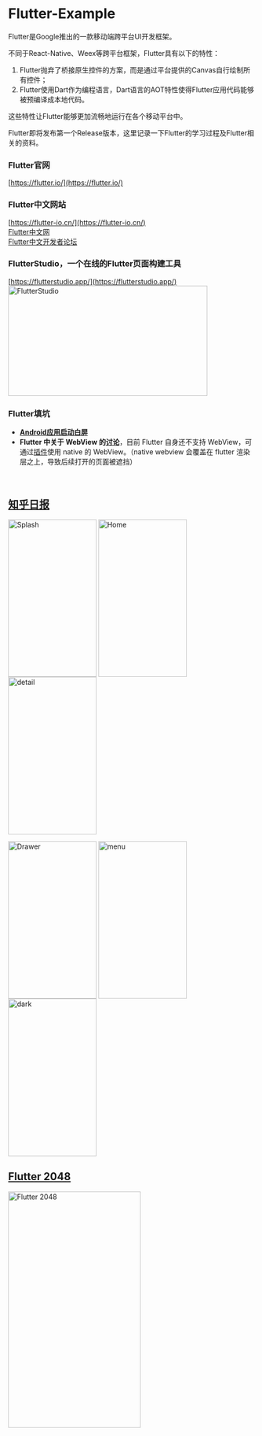 # Flutter-Example
Flutter是Google推出的一款移动端跨平台UI开发框架。  

不同于React-Native、Weex等跨平台框架，Flutter具有以下的特性：
1. Flutter抛弃了桥接原生控件的方案，而是通过平台提供的Canvas自行绘制所有控件；
2. Flutter使用Dart作为编程语言，Dart语言的AOT特性使得Flutter应用代码能够被预编译成本地代码。 

这些特性让Flutter能够更加流畅地运行在各个移动平台中。

Flutter即将发布第一个Release版本，这里记录一下Flutter的学习过程及Flutter相关的资料。

### Flutter官网
[https://flutter.io/](https://flutter.io/)

### Flutter中文网站
[https://flutter-io.cn/](https://flutter-io.cn/)  
[Flutter中文网](https://flutterchina.club/)  
[Flutter中文开发者论坛](http://flutter-dev.cn/)

### FlutterStudio，一个在线的Flutter页面构建工具
[https://flutterstudio.app/](https://flutterstudio.app/)  
<img src="https://github.com/zh8637688/Flutter-Example/blob/master/screenshot/flutterstudio.png?raw=true" width = "406" height = "224" alt="FlutterStudio" align=center />

### Flutter填坑
* **[Android应用启动白屏](https://juejin.im/post/5b443975f265da0f6825b56c)**  
* **Flutter 中关于 WebView 的[讨论](https://github.com/flutter/flutter/issues/730)**，目前 Flutter 自身还不支持 WebView，可通过[插件](https://pub.dartlang.org/packages/flutter_webview_plugin)使用 native 的 WebView。（native webview 会覆盖在 flutter 渲染层之上，导致后续打开的页面被遮挡）

<br />

## [知乎日报](https://github.com/zh8637688/Flutter-Practise/tree/master/zhihu_daily)
<img src="https://github.com/zh8637688/Flutter-Practise/blob/master/screenshot/zhihu-splash.gif?raw=true" width = "180" height = "320" alt="Splash" align=center />  <img src="https://github.com/zh8637688/Flutter-Practise/blob/master/screenshot/zhihu-home.png?raw=true" width = "180" height = "320" alt="Home" align=center />  <img src="https://github.com/zh8637688/Flutter-Example/blob/master/screenshot/zhihu-detail.png?raw=true" width = "180" height = "320" alt="detail" align=center />

<img src="https://github.com/zh8637688/Flutter-Practise/blob/master/screenshot/zhihu-drawer.png?raw=true" width = "180" height = "320" alt="Drawer" align=center />  <img src="https://github.com/zh8637688/Flutter-Example/blob/master/screenshot/zhihu-menu.png?raw=true" width = "180" height = "320" alt="menu" align=center />  <img src="https://github.com/zh8637688/Flutter-Example/blob/master/screenshot/zhihu-dark.png?raw=true" width = "180" height = "320" alt="dark" align=center />

## [Flutter 2048](https://github.com/zh8637688/Flutter-Practise/tree/master/flutter2048/)
<img src="https://github.com/zh8637688/Flutter-Practise/blob/master/screenshot/2048.png?raw=true" width = "270" height = "480" alt="Flutter 2048" align=center />  
